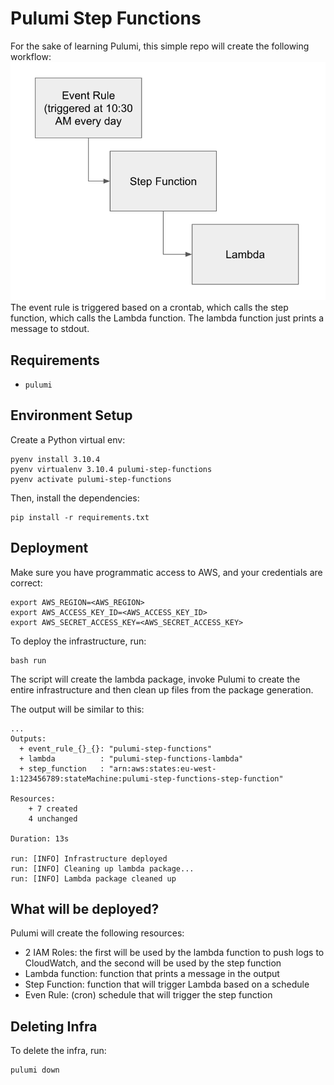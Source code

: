 # Pulumi Step Functions
For the sake of learning Pulumi, this simple repo will create the following workflow:
![](flow.png)
The event rule is triggered based on a crontab, which calls the step function, which calls the Lambda function. The lambda
function just prints a message to stdout.

## Requirements
- `pulumi`

## Environment Setup
Create a Python virtual env:
```shell
pyenv install 3.10.4
pyenv virtualenv 3.10.4 pulumi-step-functions
pyenv activate pulumi-step-functions
```

Then, install the dependencies:
```shell
pip install -r requirements.txt
```

## Deployment
Make sure you have programmatic access to AWS, and your credentials are correct:
```shell
export AWS_REGION=<AWS_REGION>
export AWS_ACCESS_KEY_ID=<AWS_ACCESS_KEY_ID>
export AWS_SECRET_ACCESS_KEY=<AWS_SECRET_ACCESS_KEY>
```

To deploy the infrastructure, run:
```shell
bash run
```

The script will create the lambda package, invoke Pulumi to create
the entire infrastructure and then clean up files from the package generation.

The output will be similar to this:
```shell
...
Outputs:
  + event_rule_{}_{}: "pulumi-step-functions"
  + lambda          : "pulumi-step-functions-lambda"
  + step_function   : "arn:aws:states:eu-west-1:123456789:stateMachine:pulumi-step-functions-step-function"

Resources:
    + 7 created
    4 unchanged

Duration: 13s

run: [INFO] Infrastructure deployed
run: [INFO] Cleaning up lambda package...
run: [INFO] Lambda package cleaned up
```

## What will be deployed?
Pulumi will create the following resources:
- 2 IAM Roles: the first will be used by the lambda function to push logs to CloudWatch, and the second
will be used by the step function
- Lambda function: function that prints a message in the output
- Step Function: function that will trigger Lambda based on a schedule
- Even Rule: (cron) schedule that will trigger the step function

## Deleting Infra
To delete the infra, run:
```shell
pulumi down
```

